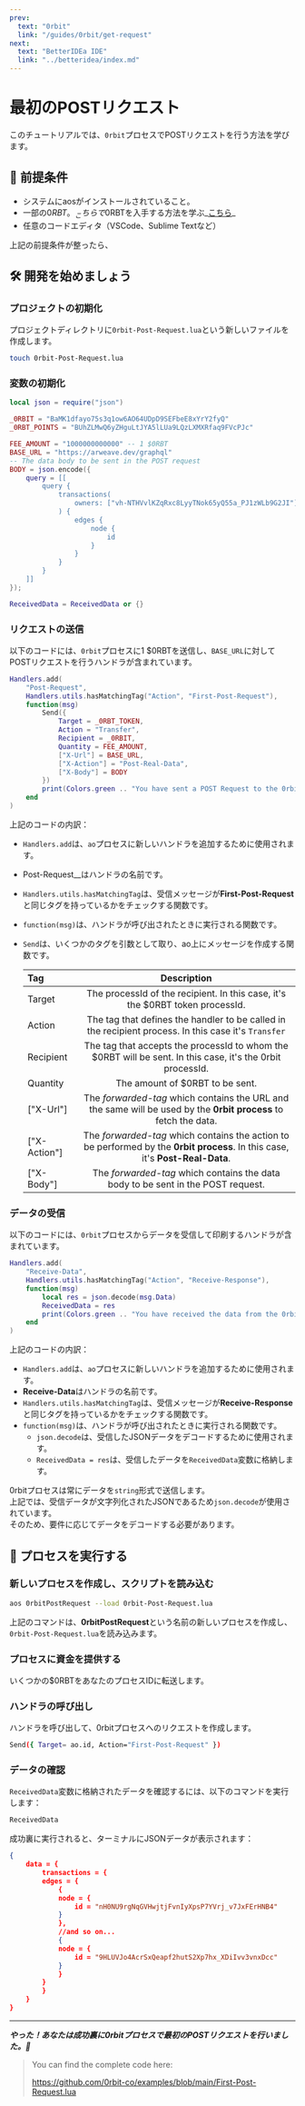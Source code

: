 ```yaml
---
prev:
  text: "0rbit"
  link: "/guides/0rbit/get-request"
next:
  text: "BetterIDEa IDE"
  link: "../betteridea/index.md"
---
```


# 最初のPOSTリクエスト

このチュートリアルでは、`0rbit`プロセスでPOSTリクエストを行う方法を学びます。

## 🔑 前提条件

- システムにaosがインストールされていること。
- 一部の$0RBT。_こちらで$0RBTを入手する方法を学ぶ_[こちら](https://docs.0rbit.co/protocol/token/how-to-get)\_
- 任意のコードエディタ（VSCode、Sublime Textなど）

上記の前提条件が整ったら、

## 🛠️ 開発を始めましょう

### プロジェクトの初期化

プロジェクトディレクトリに`0rbit-Post-Request.lua`という新しいファイルを作成します。

<!-- ---
prev:
  text: "0rbit"
  link: "/guides/0rbit/get-request"
next:
  text: "BetterIDEa IDE"
  link: "../betteridea/index.md"
---

# First POST Request

In this tutorial, we will learn how to make a POST request on `0rbit` process.

## 🔑 Prerequisites

- aos installed on your system.
- Some $0RBT. _Learn how to get $0RBT [here](https://docs.0rbit.co/protocol/token/how-to-get)_
- Any Code Editor (VSCode, Sublime Text, etc)

If you are ready with the above prerequisites,

## 🛠️ Let's Start Building

### Initialize the Project

Create a new file named `0rbit-Post-Request.lua` in your project directory. -->

```bash
touch 0rbit-Post-Request.lua
```

<!-- ### Initialize the Variables -->

### 変数の初期化

```lua
local json = require("json")

_0RBIT = "BaMK1dfayo75s3q1ow6AO64UDpD9SEFbeE8xYrY2fyQ"
_0RBT_POINTS = "BUhZLMwQ6yZHguLtJYA5lLUa9LQzLXMXRfaq9FVcPJc"

FEE_AMOUNT = "1000000000000" -- 1 $0RBT
BASE_URL = "https://arweave.dev/graphql"
-- The data body to be sent in the POST request
BODY = json.encode({
    query = [[
        query {
            transactions(
                owners: ["vh-NTHVvlKZqRxc8LyyTNok65yQ55a_PJ1zWLb9G2JI"]
            ) {
                edges {
                    node {
                        id
                    }
                }
            }
        }
    ]]
});

ReceivedData = ReceivedData or {}
```

<!-- ### Make the Request

The following code contains the Handler that will send 1 $0RBT to the `0rbit` process and make the POST request for the `BASE_URL` -->

### リクエストの送信

以下のコードには、`0rbit`プロセスに1 $0RBTを送信し、`BASE_URL`に対してPOSTリクエストを行うハンドラが含まれています。

```lua
Handlers.add(
    "Post-Request",
    Handlers.utils.hasMatchingTag("Action", "First-Post-Request"),
    function(msg)
        Send({
            Target = _0RBT_TOKEN,
            Action = "Transfer",
            Recipient = _0RBIT,
            Quantity = FEE_AMOUNT,
            ["X-Url"] = BASE_URL,
            ["X-Action"] = "Post-Real-Data",
            ["X-Body"] = BODY
        })
        print(Colors.green .. "You have sent a POST Request to the 0rbit process.")
    end
)
```

<!-- Breakdown of the above code:

- `Handlers.add` is used to add a new handler to the `ao` process.
- Post-Request\_\_ is the name of the handler.
- `Handlers.utils.hasMatchingTag` is a function that checks if the incoming message has the matching tag same as the **First-Post-Request**.
- `function(msg)` is the function executed when the handler is called.
- `Send` is the function that takes several tags as the arguments and creates a message on the ao: -->

上記のコードの内訳：

- `Handlers.add`は、`ao`プロセスに新しいハンドラを追加するために使用されます。
- Post-Request\_\_はハンドラの名前です。
- `Handlers.utils.hasMatchingTag`は、受信メッセージが**First-Post-Request**と同じタグを持っているかをチェックする関数です。
- `function(msg)`は、ハンドラが呼び出されたときに実行される関数です。
- `Send`は、いくつかのタグを引数として取り、ao上にメッセージを作成する関数です。

  | **Tag**      |                                                        **Description**                                                         |
  | :----------- | :----------------------------------------------------------------------------------------------------------------------------: |
  | Target       |                         The processId of the recipient. In this case, it's the $0RBT token processId.                          |
  | Action       |              The tag that defines the handler to be called in the recipient process. In this case it's `Transfer`              |
  | Recipient    |           The tag that accepts the processId to whom the $0RBT will be sent. In this case, it's the 0rbit processId.           |
  | Quantity     |                                                The amount of $0RBT to be sent.                                                 |
  | ["X-Url"]    |        The _forwarded-tag_ which contains the URL and the same will be used by the **0rbit process** to fetch the data.        |
  | ["X-Action"] | The _forwarded-tag_ which contains the action to be performed by the **0rbit process**. In this case, it's **Post-Real-Data**. |
  | ["X-Body"]   |                        The _forwarded-tag_ which contains the data body to be sent in the POST request.                        |

<!-- ### Receive Data

The following code contains the Handler that will receive the data from the `0rbit` process and print it. -->

### データの受信

以下のコードには、`0rbit`プロセスからデータを受信して印刷するハンドラが含まれています。

```lua
Handlers.add(
    "Receive-Data",
    Handlers.utils.hasMatchingTag("Action", "Receive-Response"),
    function(msg)
        local res = json.decode(msg.Data)
        ReceivedData = res
        print(Colors.green .. "You have received the data from the 0rbit process.")
    end
)
```

<!-- Breakdown of the above code:

- `Handlers.add` is used to add a new handler to the `ao` process.
- **Receive-Data** is the name of the handler.
- `Handlers.utils.hasMatchingTag` is a function that checks if the incoming message has the matching tag same as the **Receive-Response**.
- `function(msg)` is the function executed when the handler is called.
  - `json.decode` is used to decode the JSON data received.
  - `ReceivedData = res` stores the received data in the `ReceivedData` variable.

The 0rbit process always sends the data in the `string` format.
`json.decode` is used above because we know the receiving data, i.e., stringified JSON.
So, you need to decode the data as per your requirements.

## 🏃 Run the process

### Create a new process and load the script
 -->

上記のコードの内訳：

- `Handlers.add`は、`ao`プロセスに新しいハンドラを追加するために使用されます。
- **Receive-Data**はハンドラの名前です。
- `Handlers.utils.hasMatchingTag`は、受信メッセージが**Receive-Response**と同じタグを持っているかをチェックする関数です。
- `function(msg)`は、ハンドラが呼び出されたときに実行される関数です。
  - `json.decode`は、受信したJSONデータをデコードするために使用されます。
  - `ReceivedData = res`は、受信したデータを`ReceivedData`変数に格納します。

0rbitプロセスは常にデータを`string`形式で送信します。  
上記では、受信データが文字列化されたJSONであるため`json.decode`が使用されています。  
そのため、要件に応じてデータをデコードする必要があります。

## 🏃 プロセスを実行する

### 新しいプロセスを作成し、スクリプトを読み込む

```bash
aos 0rbitPostRequest --load 0rbit-Post-Request.lua
```

<!-- The above command will create a new process with the name **0rbitPostRequest** and load `0rbit-Post-Request.lua` into it.

### Fund your process

Transfer some $0RBT to your processID.

### Call the Handler

Call the handler, who will create a request for the 0rbit process. -->

上記のコマンドは、**0rbitPostRequest**という名前の新しいプロセスを作成し、`0rbit-Post-Request.lua`を読み込みます。

### プロセスに資金を提供する

いくつかの$0RBTをあなたのプロセスIDに転送します。

### ハンドラの呼び出し

ハンドラを呼び出して、0rbitプロセスへのリクエストを作成します。

```bash
Send({ Target= ao.id, Action="First-Post-Request" })
```

<!-- ### Check the Data

To check the data stored in the `ReceivedData` variable, run the following command:
 -->

### データの確認

`ReceivedData`変数に格納されたデータを確認するには、以下のコマンドを実行します：

```bash
ReceivedData
```

<!-- Upon the successful execution, you will receive the JSON data in your terminal: -->

成功裏に実行されると、ターミナルにJSONデータが表示されます：

```json
{
    data = {
        transactions = {
        edges = {
            {
            node = {
                id = "nH0NU9rgNqGVHwjtjFvnIyXpsP7YVrj_v7JxFErHNB4"
            }
            },
            //and so on...
            {
            node = {
                id = "9HLUVJo4AcrSxQeapf2hutS2Xp7hx_XDiIvv3vnxDcc"
            }
            }
        }
        }
    }
}
```

---

<!-- **_Voila! You have successfully made your first POST request on the 0rbit process. 🎉_** -->

**_やった！あなたは成功裏に0rbitプロセスで最初のPOSTリクエストを行いました。🎉_**

> You can find the complete code here:
>
> https://github.com/0rbit-co/examples/blob/main/First-Post-Request.lua
